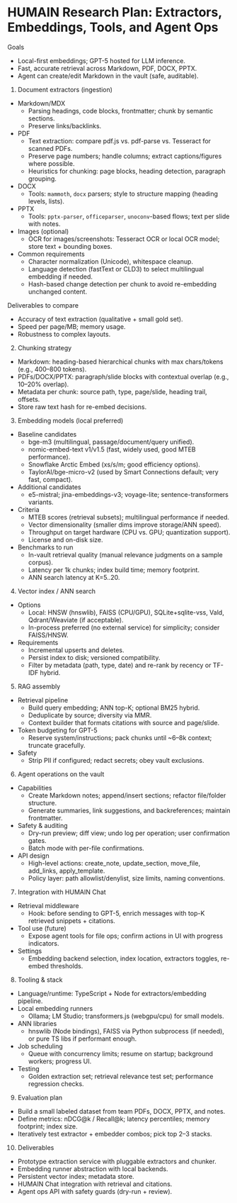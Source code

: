 # HUMAIN Research Plan: Extractors, Embeddings, Tools, and Agent Ops

Goals
- Local-first embeddings; GPT-5 hosted for LLM inference.
- Fast, accurate retrieval across Markdown, PDF, DOCX, PPTX.
- Agent can create/edit Markdown in the vault (safe, auditable).

1) Document extractors (ingestion)
- Markdown/MDX
  - Parsing headings, code blocks, frontmatter; chunk by semantic sections.
  - Preserve links/backlinks.
- PDF
  - Text extraction: compare pdf.js vs. pdf-parse vs. Tesseract for scanned PDFs.
  - Preserve page numbers; handle columns; extract captions/figures where possible.
  - Heuristics for chunking: page blocks, heading detection, paragraph grouping.
- DOCX
  - Tools: `mammoth`, `docx` parsers; style to structure mapping (heading levels, lists).
- PPTX
  - Tools: `pptx-parser`, `officeparser`, `unoconv`-based flows; text per slide with notes.
- Images (optional)
  - OCR for images/screenshots: Tesseract OCR or local OCR model; store text + bounding boxes.
- Common requirements
  - Character normalization (Unicode), whitespace cleanup.
  - Language detection (fastText or CLD3) to select multilingual embedding if needed.
  - Hash-based change detection per chunk to avoid re-embedding unchanged content.

Deliverables to compare
- Accuracy of text extraction (qualitative + small gold set).
- Speed per page/MB; memory usage.
- Robustness to complex layouts.

2) Chunking strategy
- Markdown: heading-based hierarchical chunks with max chars/tokens (e.g., 400–800 tokens).
- PDFs/DOCX/PPTX: paragraph/slide blocks with contextual overlap (e.g., 10–20% overlap).
- Metadata per chunk: source path, type, page/slide, heading trail, offsets.
- Store raw text hash for re-embed decisions.

3) Embedding models (local preferred)
- Baseline candidates
  - bge-m3 (multilingual, passage/document/query unified).
  - nomic-embed-text v1/v1.5 (fast, widely used, good MTEB performance).
  - Snowflake Arctic Embed (xs/s/m; good efficiency options).
  - TaylorAI/bge-micro-v2 (used by Smart Connections default; very fast, compact).
- Additional candidates
  - e5-mistral; jina-embeddings-v3; voyage-lite; sentence-transformers variants.
- Criteria
  - MTEB scores (retrieval subsets); multilingual performance if needed.
  - Vector dimensionality (smaller dims improve storage/ANN speed).
  - Throughput on target hardware (CPU vs. GPU; quantization support).
  - License and on-disk size.
- Benchmarks to run
  - In-vault retrieval quality (manual relevance judgments on a sample corpus).
  - Latency per 1k chunks; index build time; memory footprint.
  - ANN search latency at K=5..20.

4) Vector index / ANN search
- Options
  - Local: HNSW (hnswlib), FAISS (CPU/GPU), SQLite+sqlite-vss, Vald, Qdrant/Weaviate (if acceptable).
  - In-process preferred (no external service) for simplicity; consider FAISS/HNSW.
- Requirements
  - Incremental upserts and deletes.
  - Persist index to disk; versioned compatibility.
  - Filter by metadata (path, type, date) and re-rank by recency or TF-IDF hybrid.

5) RAG assembly
- Retrieval pipeline
  - Build query embedding; ANN top-K; optional BM25 hybrid.
  - Deduplicate by source; diversity via MMR.
  - Context builder that formats citations with source and page/slide.
- Token budgeting for GPT-5
  - Reserve system/instructions; pack chunks until ~6–8k context; truncate gracefully.
- Safety
  - Strip PII if configured; redact secrets; obey vault exclusions.

6) Agent operations on the vault
- Capabilities
  - Create Markdown notes; append/insert sections; refactor file/folder structure.
  - Generate summaries, link suggestions, and backreferences; maintain frontmatter.
- Safety & auditing
  - Dry-run preview; diff view; undo log per operation; user confirmation gates.
  - Batch mode with per-file confirmations.
- API design
  - High-level actions: create_note, update_section, move_file, add_links, apply_template.
  - Policy layer: path allowlist/denylist, size limits, naming conventions.

7) Integration with HUMAIN Chat
- Retrieval middleware
  - Hook: before sending to GPT-5, enrich messages with top-K retrieved snippets + citations.
- Tool use (future)
  - Expose agent tools for file ops; confirm actions in UI with progress indicators.
- Settings
  - Embedding backend selection, index location, extractors toggles, re-embed thresholds.

8) Tooling & stack
- Language/runtime: TypeScript + Node for extractors/embedding pipeline.
- Local embedding runners
  - Ollama; LM Studio; transformers.js (webgpu/cpu) for small models.
- ANN libraries
  - hnswlib (Node bindings), FAISS via Python subprocess (if needed), or pure TS libs if performant enough.
- Job scheduling
  - Queue with concurrency limits; resume on startup; background workers; progress UI.
- Testing
  - Golden extraction set; retrieval relevance test set; performance regression checks.

9) Evaluation plan
- Build a small labeled dataset from team PDFs, DOCX, PPTX, and notes.
- Define metrics: nDCG@k / Recall@k; latency percentiles; memory footprint; index size.
- Iteratively test extractor + embedder combos; pick top 2–3 stacks.

10) Deliverables
- Prototype extraction service with pluggable extractors and chunker.
- Embedding runner abstraction with local backends.
- Persistent vector index; metadata store.
- HUMAIN Chat integration with retrieval and citations.
- Agent ops API with safety guards (dry-run + review).
